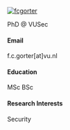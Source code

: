 

[![fcgorter](https://img.shields.io/badge/fcgorter-github-blue?logo=github)](https://github.com/fcgorter)

PhD @ VUSec

#### Email
f.c.gorter[at]vu.nl

#### Education
MSc
BSc

#### Research Interests
Security

